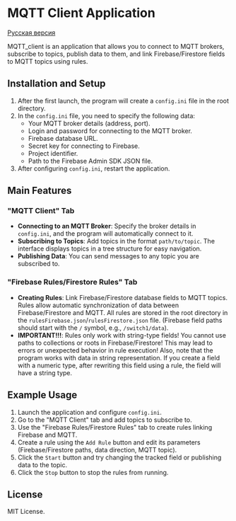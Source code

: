 # MQTT Client Application

[Русская версия](README.ru.md)

MQTT_client is an application that allows you to connect to MQTT brokers, subscribe to topics, publish data to them, and link Firebase/Firestore fields to MQTT topics using rules.

## Installation and Setup

1. After the first launch, the program will create a `config.ini` file in the root directory.
2. In the `config.ini` file, you need to specify the following data:
   - Your MQTT broker details (address, port).
   - Login and password for connecting to the MQTT broker.
   - Firebase database URL.
   - Secret key for connecting to Firebase.
   - Project identifier.
   - Path to the Firebase Admin SDK JSON file.
3. After configuring `config.ini`, restart the application.

## Main Features

### "MQTT Client" Tab

- **Connecting to an MQTT Broker**: Specify the broker details in `config.ini`, and the program will automatically connect to it.
- **Subscribing to Topics**: Add topics in the format `path/to/topic`. The interface displays topics in a tree structure for easy navigation.
- **Publishing Data**: You can send messages to any topic you are subscribed to.

### "Firebase Rules/Firestore Rules" Tab

- **Creating Rules**: Link Firebase/Firestore database fields to MQTT topics. Rules allow automatic synchronization of data between Firebase/Firestore and MQTT. All rules are stored in the root directory in the `rulesFirebase.json`/`rulesFirestore.json` file. (Firebase field paths should start with the `/` symbol, e.g., `/switch1/data`).
- **IMPORTANT!!!**: Rules only work with string-type fields! You cannot use paths to collections or roots in Firebase/Firestore! This may lead to errors or unexpected behavior in rule execution! Also, note that the program works with data in string representation. If you create a field with a numeric type, after rewriting this field using a rule, the field will have a string type.

## Example Usage

1. Launch the application and configure `config.ini`.
2. Go to the "MQTT Client" tab and add topics to subscribe to.
3. Use the "Firebase Rules/Firestore Rules" tab to create rules linking Firebase and MQTT.
4. Create a rule using the `Add Rule` button and edit its parameters (Firebase/Firestore paths, data direction, MQTT topic).
5. Click the `Start` button and try changing the tracked field or publishing data to the topic.
6. Click the `Stop` button to stop the rules from running.

## License

MIT License.
